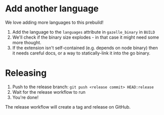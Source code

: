 # Add another language

We love adding more languages to this prebuild!
 
1. Add the language to the `languages` attribute in `gazelle_binary` in `BUILD`
1. We'll check if the binary size explodes - in that case it might need some more thought.
1. If the extension isn't self-contained (e.g. depends on node binary) then it needs careful docs, or a way to statically-link it into the go binary.

# Releasing

1. Push to the release branch: `git push <release commit> HEAD:release`
2. Wait for the release workflow to run
3. You're done!

The release workflow will create a tag and release on GitHub.

